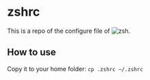# zshrc
This is a repo of the configure file of ![zsh](https://ohmyz.sh).<br>
## How to use
Copy it to your home folder:
`cp .zshrc ~/.zshrc`
